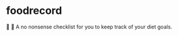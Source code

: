 # foodrecord
:apple: :fork_and_knife: A no nonsense checklist for you to keep track of your diet goals.
